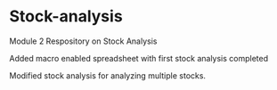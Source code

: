 # Stock-analysis
Module 2 Respository on Stock Analysis

Added macro enabled spreadsheet with first stock analysis completed

Modified stock analysis for analyzing multiple stocks. 
